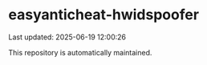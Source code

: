 # easyanticheat-hwidspoofer

Last updated: 2025-06-19 12:00:26

This repository is automatically maintained.
